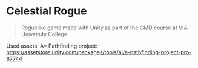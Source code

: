 # Celestial Rogue

> Roguelike game made with Unity as part of the GMD course at VIA University College.

Used assets:
A* Pathfinding project: 
https://assetstore.unity.com/packages/tools/ai/a-pathfinding-project-pro-87744
